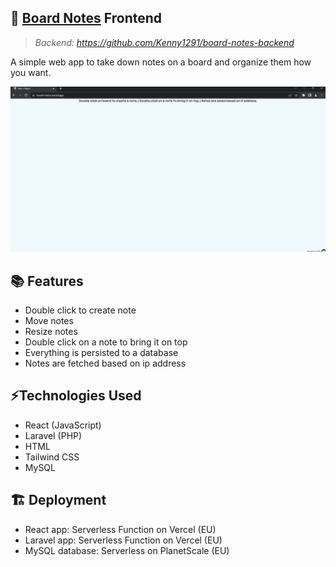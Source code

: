 ## 📝 [Board Notes](https://board-notes.vercel.app) Frontend
> *Backend: https://github.com/Kenny1291/board-notes-backend*

A simple web app to take down notes on a board and organize them how you want.

![](https://github.com/Kenny1291/readme-assets/blob/main/board-notes/board_notes_showcase.gif)

## 📚 Features
- Double click to create note
- Move notes
- Resize notes
- Double click on a note to bring it on top
- Everything is persisted to a database
- Notes are fetched based on ip address

## ⚡Technologies Used
- React (JavaScript)
- Laravel (PHP) 
- HTML
- Tailwind CSS
- MySQL

## 🏗️ Deployment
- React app: Serverless Function on Vercel (EU)
- Laravel app: Serverless Function on Vercel (EU)
- MySQL database: Serverless on PlanetScale (EU)
